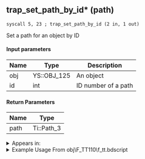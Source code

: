 ## trap_set_path_by_id* (path)

`syscall 5, 23 ; trap_set_path_by_id (2 in, 1 out)`

Set a path for an object by ID

#### Input parameters
| Name | Type | Description
|------|------|------------
| obj   | YS::OBJ_125   | An object
| id   | int   | ID number of a path


#### Return Parameters
| Name | Type
|------|-----
| path   | Ti::Path_3   


<details>
	<summary>Appears in:</summary>
| filename | Entity (obj)
|----------|-------------
| obj\F_TT110\f_tt.bdscript       | ((F) Dog’s sack (TT))          

</details>

<details>
	<summary>Example Usage From obj\F_TT110\f_tt.bdscript</summary>
```
L4131:
 pushFromFSpVal 120
 popToSpVal 116
 pushFromFSp 0
 pushFromPAi L5026 ; ___ai 'toward' (L5026)
 pushImmf 0
 syscall 1, 90 ; trap_obj_act_shout (3 in, 0 out)
 pushFromFSp 0
 pushFromFSpVal 116
 syscall 5, 23 ; trap_set_path_by_id (2 in, 1 out)
 drop 
 jmp L4236
```
</details>

